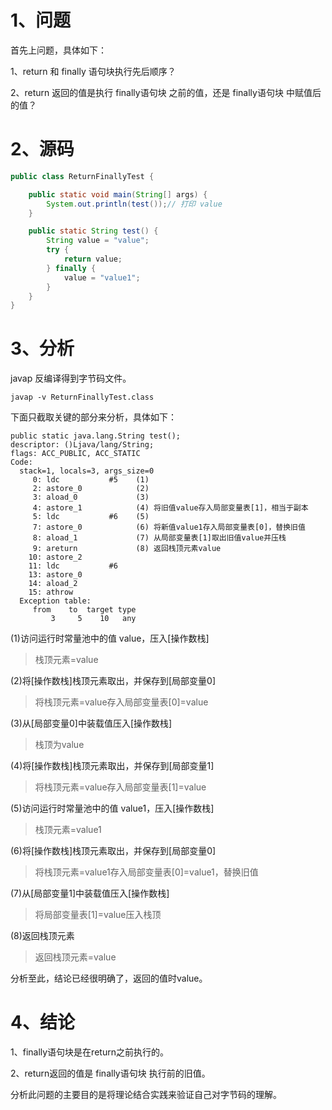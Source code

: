 # 1、问题

首先上问题，具体如下：

1、return 和 finally 语句块执行先后顺序？

2、return 返回的值是执行 finally语句块 之前的值，还是 finally语句块 中赋值后的值？



# 2、源码

```java
public class ReturnFinallyTest {

    public static void main(String[] args) {
        System.out.println(test());// 打印 value
    }

    public static String test() {
        String value = "value";
        try {
            return value;
        } finally {
            value = "value1";
        }
    }
}
```



# 3、分析

javap 反编译得到字节码文件。

```shell
javap -v ReturnFinallyTest.class
```

下面只截取关键的部分来分析，具体如下：

```
public static java.lang.String test();
descriptor: ()Ljava/lang/String;
flags: ACC_PUBLIC, ACC_STATIC
Code:
  stack=1, locals=3, args_size=0     
	 0: ldc           #5 	(1)
	 2: astore_0        	(2)
	 3: aload_0          	(3)
	 4: astore_1         	(4) 将旧值value存入局部变量表[1]，相当于副本
	 5: ldc           #6 	(5)
	 7: astore_0         	(6) 将新值value1存入局部变量表[0]，替换旧值
	 8: aload_1          	(7) 从局部变量表[1]取出旧值value并压栈
	 9: areturn         	(8) 返回栈顶元素value
	10: astore_2        
	11: ldc           #6 
	13: astore_0         
	14: aload_2          
	15: athrow           
  Exception table:
	 from    to  target type
		 3     5    10   any
```

(1)访问运行时常量池中的值 value，压入[操作数栈]

> 栈顶元素=value

(2)将[操作数栈]栈顶元素取出，并保存到[局部变量0] 

> 将栈顶元素=value存入局部变量表[0]=value

(3)从[局部变量0]中装载值压入[操作数栈]

> 栈顶为value

(4)将[操作数栈]栈顶元素取出，并保存到[局部变量1] 

> 将栈顶元素=value存入局部变量表[1]=value

(5)访问运行时常量池中的值 value1，压入[操作数栈]

> 栈顶元素=value1

(6)将[操作数栈]栈顶元素取出，并保存到[局部变量0]

> 将栈顶元素=value1存入局部变量表[0]=value1，替换旧值

(7)从[局部变量1]中装载值压入[操作数栈]

> 将局部变量表[1]=value压入栈顶

(8)返回栈顶元素

> 返回栈顶元素=value

分析至此，结论已经很明确了，返回的值时value。



# 4、结论

1、finally语句块是在return之前执行的。

2、return返回的值是 finally语句块 执行前的旧值。

分析此问题的主要目的是将理论结合实践来验证自己对字节码的理解。